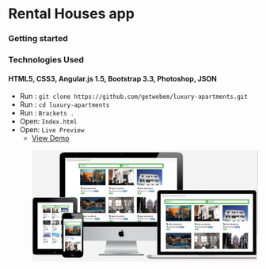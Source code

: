 # Rental Houses app
### **Getting started**
### Technologies Used
#### HTML5, CSS3, Angular.js 1.5, Bootstrap 3.3, Photoshop, JSON
 - Run :  `git clone https://github.com/getwebem/luxury-apartments.git`
 - Run :  `cd luxury-apartments`
 - Run :  `Brackets .`
 - Open:  `Index.html`
 - Open:  `Live Preview`  
   - [View Demo](http://getwebem.com/luxury-apartments/)
 <br/><br/>
![pic1](https://raw.githubusercontent.com/getwebem/README/master/luxury-apartments/Screen%20Shot%202017-08-07%20at%2014.29.06.png)
<br/><br/>
